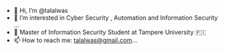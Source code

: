 - 👋 Hi, I’m @talalwas
- 👀 I’m interested in Cyber Security , Automation and Information Security ...
- 🌱  Master of Information Security Student at Tampere University 🇫🇮
- 📫 How to reach me: talalwas@gmail.com...

<!---
talalwas/talalwas is a ✨ special ✨ repository because its `README.md` (this file) appears on your GitHub profile.
You can click the Preview link to take a look at your changes.
--->
